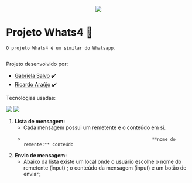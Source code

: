 <div align="center"><img src="https://i.imgur.com/xUhQLtc.png"></img></div>


# Projeto Whats4 :iphone:


```
O projeto Whats4 é um similar do Whatsapp.


```
Projeto desenvolvido por:
* [Gabriela Salvo](https://github.com/gabrielasalvo) :heavy_check_mark:
* [Ricardo Araújo](https://github.com/araujoricardo) :heavy_check_mark:


Tecnologias usadas:

<img src="https://img.shields.io/static/v1?label=javascript&message=language&color=yellow&style=for-the-badge&logo=JAVASCRIPT"/>
<img src="https://img.shields.io/static/v1?label=react&message=lib&color=blue&style=for-the-badge&logo=REACT"/>


1. **Lista de mensagem:**
    - Cada mensagem possui um remetente e o conteúdo em si.
    -
                                                           **nome do remente:** conteúdo

2. **Envio de mensagem:**
    - Abaixo da lista existe um local onde o usuário escolhe o nome do remetente (input) ; o conteúdo da mensagem (input) e um botão de enviar;
    
